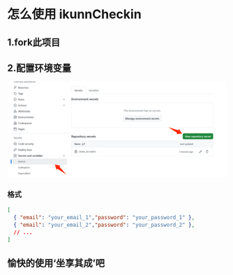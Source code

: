 # 怎么使用 ikunnCheckin

## 1.fork此项目

## 2.配置环境变量

![alt text](./imgs/0967c8acc1a7ab5809d8008415a325c6.png)

### 格式

  ```json
  [
    { "email": "your_email_1","password": "your_password_1" },
    { "email": "your_email_2","password": "your_password_2" },
    // ...
  ]
  ```

## 愉快的使用‘坐享其成’吧
